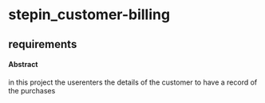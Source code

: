 # stepin_customer-billing
## requirements
#### Abstract
in this project the userenters the details of the customer to have a record of the purchases 
